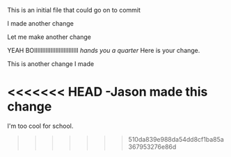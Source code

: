 This is an initial file that could go on to commit

I made another change

Let me make another change


YEAH BOIIIIIIIIIIIIIIIIIIIIIIIIIII
*hands you a quarter*
Here is your change.

This is another change I made






<<<<<<< HEAD
-Jason made this change
=======













I'm too cool for school.


>>>>>>> 510da839e988da54dd8cf1ba85a367953276e86d
